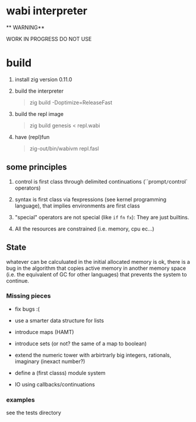 # wabi interpreter

** WARNING**

WORK IN PROGRESS DO NOT USE

# build

1. install zig version 0.11.0

2. build the interpreter
   > zig build -Doptimize=ReleaseFast

3. build the repl image
   > zig build genesis < repl.wabi

4. have (repl)fun
   > zig-out/bin/wabivm repl.fasl

## some principles

1. control is first class through delimited continuations (``prompt`/`control` operators)

2. syntax is first class via fexpressions (see kernel programming language), that implies environments are first class

3. "special" operators are not special (like `if` `fn` `fx`): They are just builtins.

4. All the resources are constrained (i.e. memory, cpu ec...)

## State

whatever can be calculuated in the initial allocated memory is ok, there is a bug in the algorithm
that copies active memory in another memory space (i.e. the equivalent of GC for other languages)
that prevents the system to continue.

### Missing pieces

* fix bugs :(

* use a smarter data structure for lists

* introduce maps (HAMT)

* introduce sets (or not? the same of a map to boolean)

* extend the numeric tower with arbirtrarly big integers, rationals, imaginary (inexact number?)

* define a (first classs) module system

* IO using callbacks/continuations

### examples

see the tests directory
